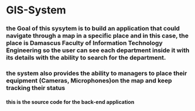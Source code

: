 # GIS-System

### the Goal of this sysytem is to build an application that could navigate through a map in a specific place and in this case, the place is Damascus Faculty of Information Technology Engineering so the user can see each department inside it with its details with the ability to search for the department.

### the system also provides the ability to managers to place their equipment (Cameras, Microphones)on the map and keep tracking their status 

#### this is the source code for the back-end application 
